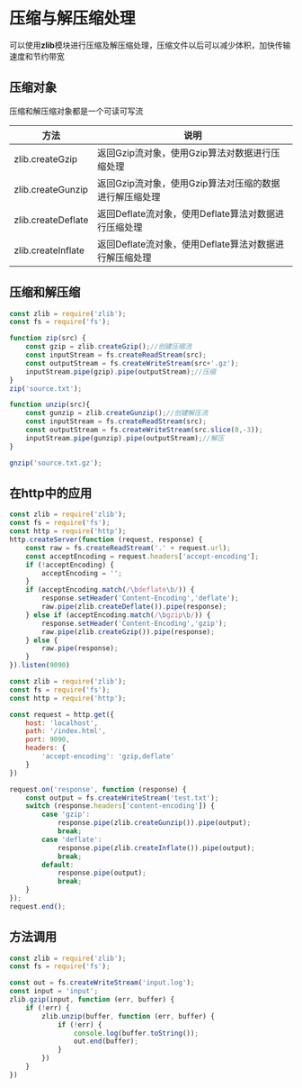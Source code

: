 # 压缩与解压缩处理

可以使用**zlib**模块进行压缩及解压缩处理，压缩文件以后可以减少体积，加快传输速度和节约带宽

## 压缩对象

压缩和解压缩对象都是一个可读可写流

| 方法                 | 说明                                                  | 
| --------------       | ------------------------                             | 
| zlib.createGzip      | 返回Gzip流对象，使用Gzip算法对数据进行压缩处理           |
| zlib.createGunzip    | 返回Gzip流对象，使用Gzip算法对压缩的数据进行解压缩处理    |
| zlib.createDeflate   | 返回Deflate流对象，使用Deflate算法对数据进行压缩处理     |
| zlib.createInflate   | 返回Deflate流对象，使用Deflate算法对数据进行解压缩处理    |

## 压缩和解压缩

```javascript
const zlib = require('zlib');
const fs = require('fs');

function zip(src) {
    const gzip = zlib.createGzip();//创建压缩流
    const inputStream = fs.createReadStream(src);
    const outputStream = fs.createWriteStream(src+'.gz');
    inputStream.pipe(gzip).pipe(outputStream);//压缩
}
zip('source.txt');

function unzip(src){
    const gunzip = zlib.createGunzip();//创建解压流
    const inputStream = fs.createReadStream(src);
    const outputStream = fs.createWriteStream(src.slice(0,-3));
    inputStream.pipe(gunzip).pipe(outputStream);//解压
}

gnzip('source.txt.gz');
```

## 在http中的应用

```javascript
const zlib = require('zlib');
const fs = require('fs');
const http = require('http');
http.createServer(function (request, response) {
    const raw = fs.createReadStream('.' + request.url);
    const acceptEncoding = request.headers['accept-encoding'];
    if (!acceptEncoding) {
        acceptEncoding = '';
    }
    if (acceptEncoding.match(/\bdeflate\b/)) {
        response.setHeader('Content-Encoding','deflate');
        raw.pipe(zlib.createDeflate()).pipe(response);
    } else if (acceptEncoding.match(/\bgzip\b/)) {
        response.setHeader('Content-Encoding','gzip');
        raw.pipe(zlib.createGzip()).pipe(response);
    } else {
        raw.pipe(response);
    }
}).listen(9090)
```

```javascript
const zlib = require('zlib');
const fs = require('fs');
const http = require('http');

const request = http.get({
    host: 'localhost',
    path: '/index.html',
    port: 9090,
    headers: {
        'accept-encoding': 'gzip,deflate'
    }
})

request.on('response', function (response) {
    const output = fs.createWriteStream('test.txt');
    switch (response.headers['content-encoding']) {
        case 'gzip':
            response.pipe(zlib.createGunzip()).pipe(output);
            break;
        case 'deflate':
            response.pipe(zlib.createInflate()).pipe(output);
            break;
        default:
            response.pipe(output);
            break;
    }
});
request.end();
```

## 方法调用

```javascript
const zlib = require('zlib');
const fs = require('fs');

const out = fs.createWriteStream('input.log');
const input = 'input';
zlib.gzip(input, function (err, buffer) {
    if (!err) {
        zlib.unzip(buffer, function (err, buffer) {
            if (!err) {
                console.log(buffer.toString());
                out.end(buffer);
            }
        })
    }
})

```
